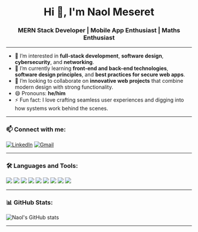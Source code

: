 <h1 align="center">Hi 👋, I'm Naol Meseret</h1>
<h3 align="center">MERN Stack Developer | Mobile App Enthusiast | Maths Enthusiast</h3>

---

- 👀 I’m interested in **full-stack development**, **software design**, **cybersecurity**, and **networking**.
- 🌱 I’m currently learning **front-end and back-end technologies**, **software design principles**, and **best practices for secure web apps**.
- 💞️ I’m looking to collaborate on **innovative web projects** that combine modern design with strong functionality.
- 😄 Pronouns: **he/him**
- ⚡ Fun fact: I love crafting seamless user experiences and digging into how systems work behind the scenes.

---

### 📫 Connect with me:
[![LinkedIn](https://img.shields.io/badge/-Naol%20Meseret-blue?style=flat-square&logo=Linkedin&logoColor=white&link=https://www.linkedin.com/in/naol-meseret-8300232b7/)](https://www.linkedin.com/in/naol-meseret-8300232b7/)
[![Gmail](https://img.shields.io/badge/-naolmes15062015@gmail.com-c14438?style=flat-square&logo=Gmail&logoColor=white&link=mailto:naolmes15062015@gmail.com)](mailto:naolmes15062015@gmail.com)

---

### 🛠️ Languages and Tools:
<p align="left">
  <img src="https://img.shields.io/badge/MongoDB-4EA94B?style=for-the-badge&logo=mongodb&logoColor=white"/>
  <img src="https://img.shields.io/badge/Express.js-000000?style=for-the-badge&logo=express&logoColor=white"/>
  <img src="https://img.shields.io/badge/React-61DAFB?style=for-the-badge&logo=react&logoColor=black"/>
  <img src="https://img.shields.io/badge/Node.js-339933?style=for-the-badge&logo=nodedotjs&logoColor=white"/>
  <img src="https://img.shields.io/badge/JavaScript-F7DF1E?style=for-the-badge&logo=javascript&logoColor=black"/>
  <img src="https://img.shields.io/badge/HTML5-E34F26?style=for-the-badge&logo=html5&logoColor=white"/>
  <img src="https://img.shields.io/badge/CSS3-1572B6?style=for-the-badge&logo=css3&logoColor=white"/>
  <img src="https://img.shields.io/badge/Java-007396?style=for-the-badge&logo=java&logoColor=white"/>
  <img src="https://img.shields.io/badge/MySQL-00000F?style=for-the-badge&logo=mysql&logoColor=white"/>
</p>

---

### 📊 GitHub Stats:
![Naol's GitHub stats](https://github-readme-stats.vercel.app/api?username=NaolMeseret&show_icons=true&theme=github_dark)

---

<!---
NaolMeseret/NaolMeseret is a ✨ special ✨ repository because its `README.md` (this file) appears on your GitHub profile.
--->
